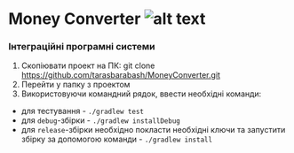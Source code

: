 ﻿# Money Converter ![alt text](https://travis-ci.org/tarasbarabash/MoneyConverter.svg?branch=master)
### Інтеграційні програмні системи
1. Скопіювати проект на ПК: git clone https://github.com/tarasbarabash/MoneyConverter.git
2. Перейти у папку з проектом
3. Використовуючи командний рядок, ввести необхідні команди:
+ для тестування - `./gradlew test`
+ для `debug`-збірки - `./gradlew installDebug`
+ для `release`-збірки необхідно покласти необхідні ключи та запустити збірку за допомогою команди - `./gradlew install`
